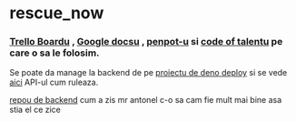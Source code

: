 # rescue_now


### [Trello Boardu](https://trello.com/b/aA8P0cHm/rescuenow ) , [Google docsu](https://docs.google.com/document/d/1XoZPqMX0-Stxhkfx2mIdrbDhkl2UsaveC_7dtgNzvTE/edit?tab=t.0) , [penpot-u](https://design.penpot.app/#/dashboard/team/5e250d03-b345-8112-8005-28c97e61686b/projects) si [code of talentu](https://app.codeoftalent.com/participant/training/summary) pe care o sa le folosim.

Se poate da manage la backend de pe [proiectu de deno deploy](https://dash.deno.com/projects/rescue-now/) si se vede [aici](http://rescue-now.deno.dev/) API-ul cum ruleaza.

[repou de backend](https://github.com/Rescue-Now/rescue_now_backend) cum a zis mr antonel c-o sa cam fie mult mai bine asa stia el ce zice

